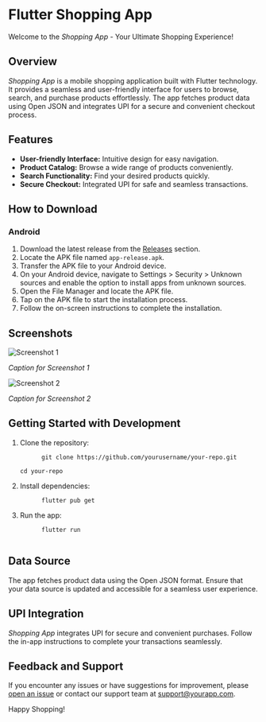 <body>

  <h1>Flutter Shopping App</h1>

  <p>Welcome to the <em>Shopping App</em> - Your Ultimate Shopping Experience!</p>

  <h2>Overview</h2>

  <p><em>Shopping App</em> is a mobile shopping application built with Flutter technology. It provides a seamless and user-friendly interface for users to browse, search, and purchase products effortlessly. The app fetches product data using Open JSON and integrates UPI for a secure and convenient checkout process.</p>

  <h2>Features</h2>

  <ul>
    <li><strong>User-friendly Interface:</strong> Intuitive design for easy navigation.</li>
    <li><strong>Product Catalog:</strong> Browse a wide range of products conveniently.</li>
    <li><strong>Search Functionality:</strong> Find your desired products quickly.</li>
    <li><strong>Secure Checkout:</strong> Integrated UPI for safe and seamless transactions.</li>
  </ul>

  <h2>How to Download</h2>

  <h3>Android</h3>

  <ol>
    <li>Download the latest release from the <a href="https://github.com/yourusername/your-repo/releases">Releases</a> section.</li>
    <li>Locate the APK file named <code>app-release.apk</code>.</li>
    <li>Transfer the APK file to your Android device.</li>
    <li>On your Android device, navigate to Settings &gt; Security &gt; Unknown sources and enable the option to install apps from unknown sources.</li>
    <li>Open the File Manager and locate the APK file.</li>
    <li>Tap on the APK file to start the installation process.</li>
    <li>Follow the on-screen instructions to complete the installation.</li>
  </ol>

  <h2>Screenshots</h2>

  <img src="/path/to/screenshot1.png" alt="Screenshot 1">
  <p><em>Caption for Screenshot 1</em></p>

  <img src="/path/to/screenshot2.png" alt="Screenshot 2">
  <p><em>Caption for Screenshot 2</em></p>

  <h2>Getting Started with Development</h2>

  <ol>
    <li>Clone the repository:</li>
    <code>
      git clone https://github.com/yourusername/your-repo.git
      <br>cd your-repo
    </code>
    <li>Install dependencies:</li>
    <code>
      flutter pub get
    </code>
    <li>Run the app:</li>
    <code>
      flutter run
    </code>
  </ol>
  <h2>Data Source</h2>

  <p>The app fetches product data using the Open JSON format. Ensure that your data source is updated and accessible for a seamless user experience.</p>

  <h2>UPI Integration</h2>

  <p><em>Shopping App</em> integrates UPI for secure and convenient purchases. Follow the in-app instructions to complete your transactions seamlessly.</p>

  <h2>Feedback and Support</h2>

  <p>If you encounter any issues or have suggestions for improvement, please <a href="https://github.com/yourusername/your-repo/issues">open an issue</a> or contact our support team at <a href="mailto:support@yourapp.com">support@yourapp.com</a>.</p>

  <p>Happy Shopping!</p>

</body>

</html>
